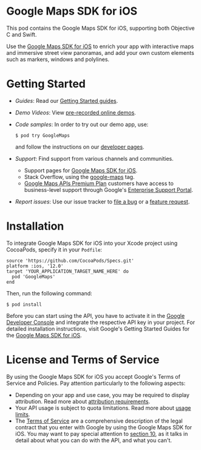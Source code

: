 # Google Maps SDK for iOS

This pod contains the Google Maps SDK for iOS, supporting both Objective C and
Swift.

Use the [Google Maps SDK for iOS](https://developers.google.com/maps/documentation/ios-sdk/)
to enrich your app with interactive maps and immersive street view panoramas,
and add your own custom elements such as markers, windows and polylines.

# Getting Started

*   *Guides*: Read our [Getting Started guides](https://developers.google.com/maps/documentation/ios-sdk/intro).
*   *Demo Videos*: View [pre-recorded online demos](https://developers.google.com/maps/documentation/ios-sdk/#demos).
*   *Code samples*: In order to try out our demo app, use:

    ```
    $ pod try GoogleMaps
    ```

    and follow the instructions on our [developer pages](https://developers.google.com/maps/documentation/ios-sdk/code-samples).

*   *Support*: Find support from various channels and communities.

    *   Support pages for [Google Maps SDK for iOS](https://developers.google.com/maps/documentation/ios-sdk/support).
    *   Stack Overflow, using the [google-maps](https://stackoverflow.com/questions/tagged/google-maps)
        tag.
    *   [Google Maps APIs Premium Plan](https://developers.google.com/maps/premium/support)
        customers have access to business-level support through Google's
        [Enterprise Support Portal](https://google.secure.force.com/).

*   *Report issues*: Use our issue tracker to [file a bug](https://code.google.com/p/gmaps-api-issues/issues/entry?template=Maps%20SDK%20for%20iOS%20-%20Bug)
    or a [feature request](https://code.google.com/p/gmaps-api-issues/issues/entry?template=Maps%20SDK%20for%20iOS%20-%20Feature%20Request).

# Installation

To integrate Google Maps SDK for iOS into your Xcode project using CocoaPods,
specify it in your `Podfile`:

```
source 'https://github.com/CocoaPods/Specs.git'
platform :ios, '12.0'
target 'YOUR_APPLICATION_TARGET_NAME_HERE' do
  pod 'GoogleMaps'
end
```

Then, run the following command:

```
$ pod install
```

Before you can start using the API, you have to activate it in the [Google
Developer Console](https://console.developers.google.com/) and integrate the
respective API key in your project. For detailed installation instructions,
visit Google's Getting Started Guides for the [Google Maps SDK for iOS](https://developers.google.com/maps/documentation/ios-sdk/start).

# License and Terms of Service

By using the Google Maps SDK for iOS you accept Google's Terms of Service and
Policies. Pay attention particularly to the following aspects:

*   Depending on your app and use case, you may be required to display
    attribution. Read more about [attribution requirements](https://developers.google.com/maps/documentation/ios-sdk/intro#attribution_requirements).
*   Your API usage is subject to quota limitations. Read more about [usage
    limits](https://developers.google.com/maps/pricing-and-plans/).
*   The [Terms of Service](https://developers.google.com/maps/terms) are a
    comprehensive description of the legal contract that you enter with Google
    by using the Google Maps SDK for iOS. You may want to pay special attention
    to [section 10](https://developers.google.com/maps/terms#10-license-restrictions),
    as it talks in detail about what you can do with the API, and what you
    can't.
